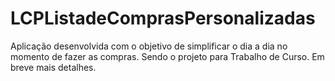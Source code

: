 # LCPListadeComprasPersonalizadas
Aplicação desenvolvida com o objetivo de simplificar o dia a dia no momento de fazer as compras. Sendo o projeto para Trabalho de Curso. Em breve mais detalhes.
